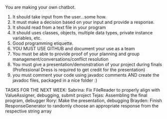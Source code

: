 You are making your own chatbot.
1) It should take input from the user...some how.
2) It must make a decision based on your input and provide a response.
3) It should read from a text file in your program
4) It should uses classes, objects, multiple data types, private instance variables, etc.
5) Good programming etiquette.
6) YOU MUST USE GITHUB and document your use as a team
7) You must be able to provide proof of your planning and group management/conversations/conflict resolution
8) You must give a presentation/demonstration of your project during finals (Professional Dress is required to get credit for the presentation)
9) you must comment your code using javadoc comments AND create the javadoc files, packaged in a nice folder :)

TASKS FOR THE NEXT WEEK: 
Sabrina: Fix FileReader to properly align with ValueAssigner, debugging, submit project 
Tejas: Assembling the final program, debugger
Rory: Make the presentation, debugging
Brayden: Finish ResponseGenerator to randomly choose an appropriate response from the respective string array 
